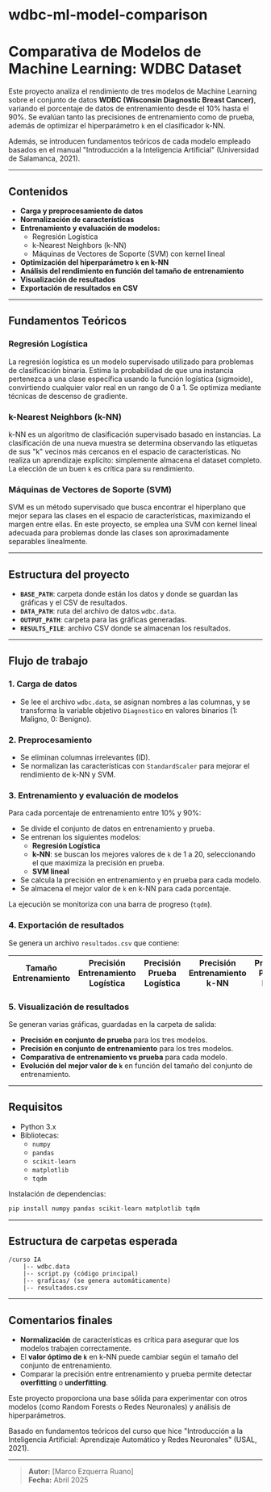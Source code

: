 # wdbc-ml-model-comparison


# Comparativa de Modelos de Machine Learning: WDBC Dataset

Este proyecto analiza el rendimiento de tres modelos de Machine Learning sobre el conjunto de datos **WDBC (Wisconsin Diagnostic Breast Cancer)**, variando el porcentaje de datos de entrenamiento desde el 10% hasta el 90%. Se evalúan tanto las precisiones de entrenamiento como de prueba, además de optimizar el hiperparámetro `k` en el clasificador k-NN.

Además, se introducen fundamentos teóricos de cada modelo empleado basados en el manual "Introducción a la Inteligencia Artificial" (Universidad de Salamanca, 2021).

---

## Contenidos

- **Carga y preprocesamiento de datos**
- **Normalización de características**
- **Entrenamiento y evaluación de modelos:**
  - Regresión Logística
  - k-Nearest Neighbors (k-NN)
  - Máquinas de Vectores de Soporte (SVM) con kernel lineal
- **Optimización del hiperparámetro `k` en k-NN**
- **Análisis del rendimiento en función del tamaño de entrenamiento**
- **Visualización de resultados**
- **Exportación de resultados en CSV**

---

## Fundamentos Teóricos

### Regresión Logística
La regresión logística es un modelo supervisado utilizado para problemas de clasificación binaria. Estima la probabilidad de que una instancia pertenezca a una clase específica usando la función logística (sigmoide), convirtiendo cualquier valor real en un rango de 0 a 1. Se optimiza mediante técnicas de descenso de gradiente.

### k-Nearest Neighbors (k-NN)
k-NN es un algoritmo de clasificación supervisado basado en instancias. La clasificación de una nueva muestra se determina observando las etiquetas de sus "k" vecinos más cercanos en el espacio de características. No realiza un aprendizaje explícito: simplemente almacena el dataset completo. La elección de un buen `k` es crítica para su rendimiento.

### Máquinas de Vectores de Soporte (SVM)
SVM es un método supervisado que busca encontrar el hiperplano que mejor separa las clases en el espacio de características, maximizando el margen entre ellas. En este proyecto, se emplea una SVM con kernel lineal adecuada para problemas donde las clases son aproximadamente separables linealmente.

---

## Estructura del proyecto

- **`BASE_PATH`**: carpeta donde están los datos y donde se guardan las gráficas y el CSV de resultados.
- **`DATA_PATH`**: ruta del archivo de datos `wdbc.data`.
- **`OUTPUT_PATH`**: carpeta para las gráficas generadas.
- **`RESULTS_FILE`**: archivo CSV donde se almacenan los resultados.

---

## Flujo de trabajo

### 1. Carga de datos

- Se lee el archivo `wdbc.data`, se asignan nombres a las columnas, y se transforma la variable objetivo `Diagnostico` en valores binarios (1: Maligno, 0: Benigno).

### 2. Preprocesamiento

- Se eliminan columnas irrelevantes (ID).
- Se normalizan las características con `StandardScaler` para mejorar el rendimiento de k-NN y SVM.

### 3. Entrenamiento y evaluación de modelos

Para cada porcentaje de entrenamiento entre 10% y 90%:

- Se divide el conjunto de datos en entrenamiento y prueba.
- Se entrenan los siguientes modelos:
  - **Regresión Logística**
  - **k-NN**: se buscan los mejores valores de `k` de 1 a 20, seleccionando el que maximiza la precisión en prueba.
  - **SVM lineal**
- Se calcula la precisión en entrenamiento y en prueba para cada modelo.
- Se almacena el mejor valor de `k` en k-NN para cada porcentaje.

La ejecución se monitoriza con una barra de progreso (`tqdm`).

### 4. Exportación de resultados

Se genera un archivo `resultados.csv` que contiene:

| Tamaño Entrenamiento | Precisión Entrenamiento Logística | Precisión Prueba Logística | Precisión Entrenamiento k-NN | Precisión Prueba k-NN | Mejor k | Precisión Entrenamiento SVM | Precisión Prueba SVM |
| :------------------: | :------------------------------: | :------------------------: | :--------------------------: | :--------------------: | :-----: | :--------------------------: | :------------------: |

### 5. Visualización de resultados

Se generan varias gráficas, guardadas en la carpeta de salida:

- **Precisión en conjunto de prueba** para los tres modelos.
- **Precisión en conjunto de entrenamiento** para los tres modelos.
- **Comparativa de entrenamiento vs prueba** para cada modelo.
- **Evolución del mejor valor de `k`** en función del tamaño del conjunto de entrenamiento.

---

## Requisitos

- Python 3.x
- Bibliotecas:
  - `numpy`
  - `pandas`
  - `scikit-learn`
  - `matplotlib`
  - `tqdm`

Instalación de dependencias:
```bash
pip install numpy pandas scikit-learn matplotlib tqdm
```

---

## Estructura de carpetas esperada

```
/curso IA
    |-- wdbc.data
    |-- script.py (código principal)
    |-- graficas/ (se genera automáticamente)
    |-- resultados.csv
```

---

## Comentarios finales

- **Normalización** de características es crítica para asegurar que los modelos trabajen correctamente.
- El **valor óptimo de `k`** en k-NN puede cambiar según el tamaño del conjunto de entrenamiento.
- Comparar la precisión entre entrenamiento y prueba permite detectar **overfitting** o **underfitting**.

Este proyecto proporciona una base sólida para experimentar con otros modelos (como Random Forests o Redes Neuronales) y análisis de hiperparámetros.

Basado en fundamentos teóricos del curso que hice  "Introducción a la Inteligencia Artificial: Aprendizaje Automático y Redes Neuronales" (USAL, 2021).

---

> **Autor:** [Marco Ezquerra Ruano]  
> **Fecha:** Abril 2025
